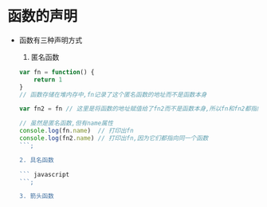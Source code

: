 # 函数的声明

- 函数有三种声明方式

  1. 匿名函数

  ``` javascript
  var fn = function() {
      return 1
  }
  // 函数存储在堆内存中,fn记录了这个匿名函数的地址而不是函数本身

  var fn2 = fn // 这里是将函数的地址赋值给了fn2而不是函数本身,所以fn和fn2都指向了匿名函数

  // 虽然是匿名函数,但有name属性
  console.log(fn.name)  // 打印出fn
  console.log(fn2.name) // 打印出fn,因为它们都指向同一个函数
  ```;

  2. 具名函数

  ``` javascript
  ```;

  3. 箭头函数